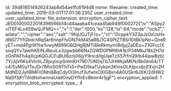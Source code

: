 id: 39d818514926243ab8d54ae1fc6194d8
mime: 
filename: 
created_time: 
updated_time: 2019-03-01T17:01:36.235Z
user_created_time: 
user_updated_time: 
file_extension: 
encryption_cipher_text: JED01000022018398566b14cd4aaaba41ceaa4fab949f000272{"iv":"ASpy2vITEF4Lx4S9wQJFMQ==","v":1,"iter":1000,"ks":128,"ts":64,"mode":"ocb2","adata":"","cipher":"aes","salt":"9fqUGJTjF/o=","ct":"DcppkY3Z3pJz0xUxHxdNS77YfGbdchRqSkr6nnpFfvON7IkM45aR8J1C4SPtZTBSi10tRk1pNo+GneRyET+md4Pjp9f1tw1vwyM899GBQHgRjMTi6leRkmyinI9djyjZaDEo+Z1GFccIXsoqQYv7awlhKElNJReuiLe3zgwbb66NxZQWD0PMlWiA1k/P34MbJ18s2H7dzGnPAFh4qXcpKQGJCFuBUl6znj06jyY9ricd/lgUaeTzX57rfnQ9/b44ipwBzbl7Y/JijV6Ks4VichLZ8jvyocpSnlmKH79D7UNSqTb7JHWkjaMEN/8bGtn64/TTc4/5yMGyfToJDri1MixSO9ThTx5+PwD5kaTUykon3KtosOLKtpcoljcjfXvjn2HMdND2JyhBMFrONhl8BqCdyOI3InJf3ufwIsOXlG8xn4A0USkr6JXK/2dHW2NaDf3jP/T4ldHxhwnneUddOnyDYfhtEcBkmr4r1jgF"}
encryption_applied: 1
encryption_blob_encrypted: 
type_: 4